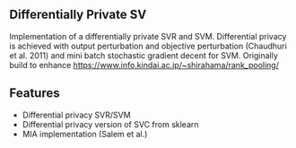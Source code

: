 ## Differentially Private SV

Implementation of a differentially private SVR and SVM. Differential privacy is achieved with output perturbation and objective perturbation (Chaudhuri et al. 2011)
and mini batch stochastic gradient decent for SVM.
Originally build to enhance https://www.info.kindai.ac.jp/~shirahama/rank_pooling/

## Features
- Differential privacy SVR/SVM
- Differential privacy version of SVC from sklearn
- MIA implementation (Salem et al.)

